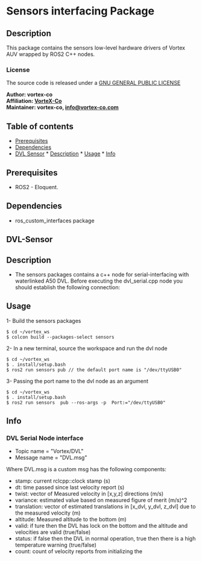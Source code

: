 # Sensors interfacing Package

## Description

This package contains the sensors low-level hardware drivers of Vortex AUV wrapped by ROS2 C++ nodes.

### License

The source code is released under a [GNU GENERAL PUBLIC LICENSE](https://github.com/VorteX-co/VAUV/blob/master/LICENSE)

**Author: vortex-co<br />
Affiliation: [VorteX-Co](https://vortex-co.com/home)<br />
Maintainer: vortex-co, info@vortex-co.com**

## Table of contents

* [Prerequisites](#Prerequisites)
* [Dependencies](#Dependencies )
* [DVL Sensor](#DVL-Sensor)
          * [ Description](#Description)
          * [ Usage](#Usage)
          * [Info](#Info)

## Prerequisites

* ROS2 - Eloquent. 

## Dependencies 

* ros_custom_interfaces package 

## DVL-Sensor

## Description

* The sensors packages contains a c++ node for serial-interfacing with waterlinked A50 DVL. Before executing the dvl_serial.cpp node you should establish the following connection:
 
## Usage

1- Build the sensors packages
```
$ cd ~/vortex_ws
$ colcon build --packages-select sensors
```
2- In a new terminal, source the workspace and run the dvl node 
```
$ cd ~/vortex_ws
$ . install/setup.bash
$ ros2 run sensors pub // the default port name is "/dev/ttyUSB0"
```
3- Passing the port name to the dvl node as an argument
```
$ cd ~/vortex_ws
$ . install/setup.bash
$ ros2 run sensors  pub --ros-args -p  Port:="/dev/ttyUSB0"
```

## Info

### DVL Serial Node interface

  * Topic name = "Vortex/DVL"
  * Message name = "DVL.msg"

  Where DVL.msg is a custom msg has the following components:
  * stamp: current rclcpp::clock stamp (s)
  * dt: time passed since last velocity report (s)
  * twist: vector of Measured velocity in [x,y,z] directions (m/s)
  * variance: estimated value based on measured figure of merit (m/s)^2
  * translation: vector of estimated translations in [x_dvl, y_dvl, z_dvl] due to the measured velocity (m)
  * altitude: Measured altitude to the bottom (m)
  * valid: if ture then the DVL has lock on the bottom and the altitude and velocities are valid (true/false)
  * status: if false  then the DVL in normal operation, true then there is a high temperature warning (true/false)
  * count: count of  velocity reports from initializing the